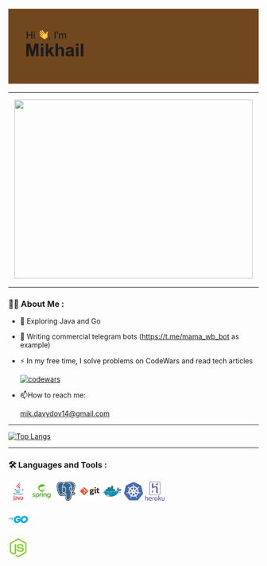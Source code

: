 ![Screenshot](header.png)

___

<div align="center">
  <img src="https://media.giphy.com/media/ir9xrMkBnMh5Abp3dL/giphy.gif" width="480" height="360"/>
</div>

___


### :man_technologist: About Me :


- :seedling: Exploring Java and Go

- 🤖 Writing commercial telegram bots
(https://t.me/mama_wb_bot as example)

- :zap: In my free time, I solve problems on CodeWars and read tech articles

  [![codewars](https://www.codewars.com/users/faringet/badges/small)](https://www.codewars.com/users/faringet)

- :mailbox:How to reach me: 

    mik.davydov14@gmail.com

___

        
[![Top Langs](https://github-readme-stats.vercel.app/api/top-langs/?username=faringet&layout=compact&theme=vision-friendly-dark)](https://github.com/anuraghazra/github-readme-stats)

___
    
### :hammer_and_wrench: Languages and Tools : 

<div>
  <img src="https://github.com/devicons/devicon/blob/master/icons/java/java-original-wordmark.svg" title="Java" alt="Java" width="40" height="40"/>&nbsp;
  <img src="https://github.com/devicons/devicon/blob/master/icons/spring/spring-original-wordmark.svg" title="Spring" alt="Spring" width="40" height="40"/>&nbsp;
  <img src="https://github.com/devicons/devicon/blob/master/icons/postgresql/postgresql-original.svg" title="MySQL"  alt="MySQL" width="40" height="40"/>&nbsp;
  <img src="https://github.com/devicons/devicon/blob/master/icons/git/git-original-wordmark.svg" title="Git" **alt="Git" width="40" height="40"/>
  <img src="https://github.com/devicons/devicon/blob/master/icons/docker/docker-original.svg" title="Git" **alt="Git" width="40" height="40"/>
  <img src="https://github.com/devicons/devicon/blob/master/icons/kubernetes/kubernetes-plain.svg" title="Git" **alt="Git" width="40" height="40"/>
  <img src="https://github.com/devicons/devicon/blob/master/icons/heroku/heroku-original-wordmark.svg" title="Heroku" **alt="Heroku" width="40" height="40"/>
  
  <img src="https://github.com/devicons/devicon/blob/master/icons/go/go-original-wordmark.svg" title="Go" alt="Go" width="40" height="40"/>&nbsp;
  
  <img src="https://github.com/devicons/devicon/blob/master/icons/nodejs/nodejs-original.svg" title="Go" alt="Go" width="40" height="40"/>&nbsp;

</div>

    




